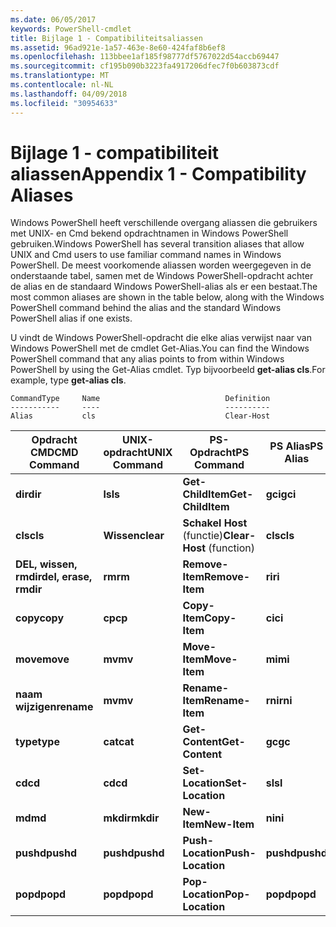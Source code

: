 ```yaml
---
ms.date: 06/05/2017
keywords: PowerShell-cmdlet
title: Bijlage 1 - Compatibiliteitsaliassen
ms.assetid: 96ad921e-1a57-463e-8e60-424faf8b6ef8
ms.openlocfilehash: 113bbee1af185f98777df5767022d54accb69447
ms.sourcegitcommit: cf195b090b3223fa4917206dfec7f0b603873cdf
ms.translationtype: MT
ms.contentlocale: nl-NL
ms.lasthandoff: 04/09/2018
ms.locfileid: "30954633"
---
```

# <a name="appendix-1---compatibility-aliases"></a><span data-ttu-id="789f3-103">Bijlage 1 - compatibiliteit aliassen</span><span class="sxs-lookup"><span data-stu-id="789f3-103">Appendix 1 - Compatibility Aliases</span></span>

<span data-ttu-id="789f3-104">Windows PowerShell heeft verschillende overgang aliassen die gebruikers met UNIX- en Cmd bekend opdrachtnamen in Windows PowerShell gebruiken.</span><span class="sxs-lookup"><span data-stu-id="789f3-104">Windows PowerShell has several transition aliases that allow UNIX and Cmd users to use familiar command names in Windows PowerShell.</span></span> <span data-ttu-id="789f3-105">De meest voorkomende aliassen worden weergegeven in de onderstaande tabel, samen met de Windows PowerShell-opdracht achter de alias en de standaard Windows PowerShell-alias als er een bestaat.</span><span class="sxs-lookup"><span data-stu-id="789f3-105">The most common aliases are shown in the table below, along with the Windows PowerShell command behind the alias and the standard Windows PowerShell alias if one exists.</span></span>

<span data-ttu-id="789f3-106">U vindt de Windows PowerShell-opdracht die elke alias verwijst naar van Windows PowerShell met de cmdlet Get-Alias.</span><span class="sxs-lookup"><span data-stu-id="789f3-106">You can find the Windows PowerShell command that any alias points to from within Windows PowerShell by using the Get-Alias cmdlet.</span></span> <span data-ttu-id="789f3-107">Typ bijvoorbeeld **get-alias cls**.</span><span class="sxs-lookup"><span data-stu-id="789f3-107">For example, type **get-alias cls**.</span></span>

```
CommandType     Name                            Definition
-----------     ----                            ----------
Alias           cls                             Clear-Host
```

|<span data-ttu-id="789f3-108">Opdracht CMD</span><span class="sxs-lookup"><span data-stu-id="789f3-108">CMD Command</span></span>|<span data-ttu-id="789f3-109">UNIX-opdracht</span><span class="sxs-lookup"><span data-stu-id="789f3-109">UNIX Command</span></span>|<span data-ttu-id="789f3-110">PS-Opdracht</span><span class="sxs-lookup"><span data-stu-id="789f3-110">PS Command</span></span>|<span data-ttu-id="789f3-111">PS Alias</span><span class="sxs-lookup"><span data-stu-id="789f3-111">PS Alias</span></span>|
|---------------|----------------|--------------|------------|
|<span data-ttu-id="789f3-112">**dir**</span><span class="sxs-lookup"><span data-stu-id="789f3-112">**dir**</span></span>|<span data-ttu-id="789f3-113">**ls**</span><span class="sxs-lookup"><span data-stu-id="789f3-113">**ls**</span></span>|<span data-ttu-id="789f3-114">**Get-ChildItem**</span><span class="sxs-lookup"><span data-stu-id="789f3-114">**Get-ChildItem**</span></span>|<span data-ttu-id="789f3-115">**gci**</span><span class="sxs-lookup"><span data-stu-id="789f3-115">**gci**</span></span>|
|<span data-ttu-id="789f3-116">**cls**</span><span class="sxs-lookup"><span data-stu-id="789f3-116">**cls**</span></span>|<span data-ttu-id="789f3-117">**Wissen**</span><span class="sxs-lookup"><span data-stu-id="789f3-117">**clear**</span></span>|<span data-ttu-id="789f3-118">**Schakel Host** (functie)</span><span class="sxs-lookup"><span data-stu-id="789f3-118">**Clear-Host** (function)</span></span>|<span data-ttu-id="789f3-119">**cls**</span><span class="sxs-lookup"><span data-stu-id="789f3-119">**cls**</span></span>|
|<span data-ttu-id="789f3-120">**DEL, wissen, rmdir**</span><span class="sxs-lookup"><span data-stu-id="789f3-120">**del, erase, rmdir**</span></span>|<span data-ttu-id="789f3-121">**rm**</span><span class="sxs-lookup"><span data-stu-id="789f3-121">**rm**</span></span>|<span data-ttu-id="789f3-122">**Remove-Item**</span><span class="sxs-lookup"><span data-stu-id="789f3-122">**Remove-Item**</span></span>|<span data-ttu-id="789f3-123">**ri**</span><span class="sxs-lookup"><span data-stu-id="789f3-123">**ri**</span></span>|
|<span data-ttu-id="789f3-124">**copy**</span><span class="sxs-lookup"><span data-stu-id="789f3-124">**copy**</span></span>|<span data-ttu-id="789f3-125">**cp**</span><span class="sxs-lookup"><span data-stu-id="789f3-125">**cp**</span></span>|<span data-ttu-id="789f3-126">**Copy-Item**</span><span class="sxs-lookup"><span data-stu-id="789f3-126">**Copy-Item**</span></span>|<span data-ttu-id="789f3-127">**ci**</span><span class="sxs-lookup"><span data-stu-id="789f3-127">**ci**</span></span>|
|<span data-ttu-id="789f3-128">**move**</span><span class="sxs-lookup"><span data-stu-id="789f3-128">**move**</span></span>|<span data-ttu-id="789f3-129">**mv**</span><span class="sxs-lookup"><span data-stu-id="789f3-129">**mv**</span></span>|<span data-ttu-id="789f3-130">**Move-Item**</span><span class="sxs-lookup"><span data-stu-id="789f3-130">**Move-Item**</span></span>|<span data-ttu-id="789f3-131">**mi**</span><span class="sxs-lookup"><span data-stu-id="789f3-131">**mi**</span></span>|
|<span data-ttu-id="789f3-132">**naam wijzigen**</span><span class="sxs-lookup"><span data-stu-id="789f3-132">**rename**</span></span>|<span data-ttu-id="789f3-133">**mv**</span><span class="sxs-lookup"><span data-stu-id="789f3-133">**mv**</span></span>|<span data-ttu-id="789f3-134">**Rename-Item**</span><span class="sxs-lookup"><span data-stu-id="789f3-134">**Rename-Item**</span></span>|<span data-ttu-id="789f3-135">**rni**</span><span class="sxs-lookup"><span data-stu-id="789f3-135">**rni**</span></span>|
|<span data-ttu-id="789f3-136">**type**</span><span class="sxs-lookup"><span data-stu-id="789f3-136">**type**</span></span>|<span data-ttu-id="789f3-137">**cat**</span><span class="sxs-lookup"><span data-stu-id="789f3-137">**cat**</span></span>|<span data-ttu-id="789f3-138">**Get-Content**</span><span class="sxs-lookup"><span data-stu-id="789f3-138">**Get-Content**</span></span>|<span data-ttu-id="789f3-139">**gc**</span><span class="sxs-lookup"><span data-stu-id="789f3-139">**gc**</span></span>|
|<span data-ttu-id="789f3-140">**cd**</span><span class="sxs-lookup"><span data-stu-id="789f3-140">**cd**</span></span>|<span data-ttu-id="789f3-141">**cd**</span><span class="sxs-lookup"><span data-stu-id="789f3-141">**cd**</span></span>|<span data-ttu-id="789f3-142">**Set-Location**</span><span class="sxs-lookup"><span data-stu-id="789f3-142">**Set-Location**</span></span>|<span data-ttu-id="789f3-143">**sl**</span><span class="sxs-lookup"><span data-stu-id="789f3-143">**sl**</span></span>|
|<span data-ttu-id="789f3-144">**md**</span><span class="sxs-lookup"><span data-stu-id="789f3-144">**md**</span></span>|<span data-ttu-id="789f3-145">**mkdir**</span><span class="sxs-lookup"><span data-stu-id="789f3-145">**mkdir**</span></span>|<span data-ttu-id="789f3-146">**New-Item**</span><span class="sxs-lookup"><span data-stu-id="789f3-146">**New-Item**</span></span>|<span data-ttu-id="789f3-147">**ni**</span><span class="sxs-lookup"><span data-stu-id="789f3-147">**ni**</span></span>|
|<span data-ttu-id="789f3-148">**pushd**</span><span class="sxs-lookup"><span data-stu-id="789f3-148">**pushd**</span></span>|<span data-ttu-id="789f3-149">**pushd**</span><span class="sxs-lookup"><span data-stu-id="789f3-149">**pushd**</span></span>|<span data-ttu-id="789f3-150">**Push-Location**</span><span class="sxs-lookup"><span data-stu-id="789f3-150">**Push-Location**</span></span>|<span data-ttu-id="789f3-151">**pushd**</span><span class="sxs-lookup"><span data-stu-id="789f3-151">**pushd**</span></span>|
|<span data-ttu-id="789f3-152">**popd**</span><span class="sxs-lookup"><span data-stu-id="789f3-152">**popd**</span></span>|<span data-ttu-id="789f3-153">**popd**</span><span class="sxs-lookup"><span data-stu-id="789f3-153">**popd**</span></span>|<span data-ttu-id="789f3-154">**Pop-Location**</span><span class="sxs-lookup"><span data-stu-id="789f3-154">**Pop-Location**</span></span>|<span data-ttu-id="789f3-155">**popd**</span><span class="sxs-lookup"><span data-stu-id="789f3-155">**popd**</span></span>|